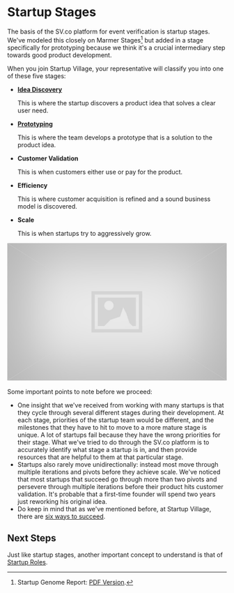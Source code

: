 # Startup Stages

The basis of the SV.co platform for event verification is startup stages. We've modeled this closely on Marmer Stages[^1] but added in a stage specifically for prototyping because we think it's a crucial intermediary step towards good product development.

When you join Startup Village, your representative will classify you into one of these five stages:

* [**Idea Discovery**](stages/1-idea-discovery.md)

  This is where the startup discovers a product idea that solves a clear user need.
* [**Prototyping**](stages/2-prototyping.md)

  This is where the team develops a prototype that is a solution to the product idea.
* **Customer Validation**

  This is when customers either use or pay for the product.
* **Efficiency**

  This is where customer acquisition is refined and a sound business model is discovered.
* **Scale**

  This is when startups try to aggressively grow.

![Illustration of Stages](images/placeholder.jpg)

Some important points to note before we proceed:

* One insight that we've received from working with many startups is that they cycle through several different stages during their development. At each stage, priorities of the startup team would be different, and the milestones that they have to hit to move to a more mature stage is unique. A lot of startups fail because they have the wrong priorities for their stage.  What we've tried to do through the SV.co platform is to accurately identify what stage a startup is in, and then provide resources that are helpful to them at that particular stage.
* Startups also rarely move unidirectionally: instead most move through multiple iterations and pivots before they achieve scale. We've noticed that most startups that succeed go through more than two pivots and persevere through multiple iterations before their product hits customer validation. It's probable that a first-time founder will spend two years just reworking his original idea.
* Do keep in mind that as we've mentioned before, at Startup Village, there are [six ways to succeed](introduction.md).

## Next Steps
Just like startup stages, another important concept to understand is that of [Startup Roles](5-startup-roles.md).


[^1]: Startup Genome Report: [PDF Version](https://s3.amazonaws.com/startupcompass-public/StartupGenomeReport1_Why_Startups_Succeed_v2.pdf).
